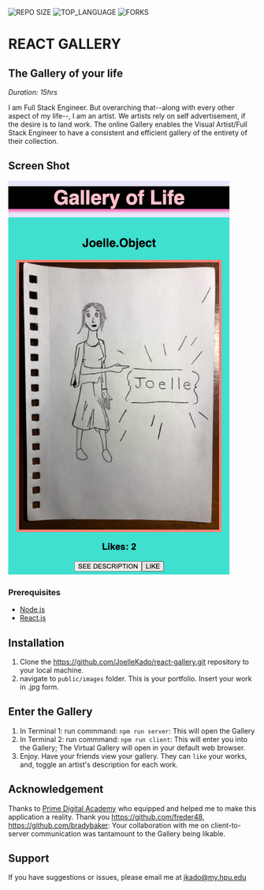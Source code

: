 ![REPO SIZE](https://img.shields.io/github/repo-size/JoelleKado/react-gallery.svg?style=flat-square)
![TOP_LANGUAGE](https://img.shields.io/github/languages/top/JoelleKado/react-gallery.svg?style=flat-square)
![FORKS](https://img.shields.io/github/forks/JoelleKado/react-gallery.svg?style=social)

# REACT GALLERY

## The Gallery of your life

_Duration: 15hrs_

I am Full Stack Engineer. But overarching that--along with every other aspect of my life--, I am an artist. We artists rely on self advertisement, if the desire is to land work. The online Gallery enables the Visual Artist/Full Stack Engineer to have a consistent and efficient gallery of the entirety of their collection.

## Screen Shot
![intro](public/images/screenShots/screenShot.png)

### Prerequisites

- [Node.js](https://nodejs.org/en/)
- [React.js](https://reactjs.org/)

## Installation

1. Clone the https://github.com/JoelleKado/react-gallery.git repository to your local machine.
2. navigate to `public/images` folder. This is your portfolio. Insert your work in .jpg form.

## Enter the Gallery

1. In Terminal 1: run commmand: `npm run server`: This will open the Gallery
2. In Terminal 2: run commmand: `npm run client`: This will enter you into the Gallery; The Virtual Gallery will open in your default web browser.
3. Enjoy. Have your friends view your gallery. They can `like` your works, and, toggle an artist's description for each work.

## Acknowledgement
Thanks to [Prime Digital Academy](www.primeacademy.io) who equipped and helped me to make this application a reality. Thank you https://github.com/freder48, https://github.com/bradybaker: Your collaboration with me on client-to-server communication was tantamount to the Gallery being likable. 

## Support
If you have suggestions or issues, please email me at [jkado@my.hpu.edu](www.google.com)
